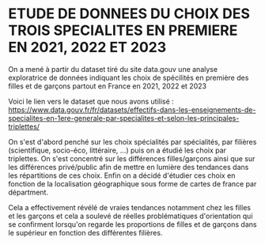 # ETUDE DE DONNEES DU CHOIX DES TROIS SPECIALITES EN PREMIERE EN 2021, 2022 ET 2023 

<!-- #region -->
On a mené à partir du dataset tiré du site data.gouv une analyse exploratrice de données indiquant les choix de spécilités en première des filles et de garçons partout en France en 2021, 2022 et 2023

Voici le lien vers le dataset que nous avons utilisé : https://www.data.gouv.fr/fr/datasets/effectifs-dans-les-enseignements-de-specialites-en-1ere-generale-par-specialites-et-selon-les-principales-triplettes/


On s'est d'abord penché sur les choix spécialités par spécialités, par filières (scientifique, socio-éco, littéraire, ...) puis on a étudié les choix par triplettes. On s'est concentré sur les différences filles/garçons ainsi que sur les différences privé/public afin de mettre en lumière des tendances dans les répartitions de ces choix. Enfin on a décidé d'étudier ces choix en fonction de la localisation géographique sous forme de cartes de france par départment. 

Cela a effectivement révélé de vraies tendances notamment chez les filles et les garçons et cela a soulevé de réelles problématiques d'orientation qui se confirment lorsqu'on regarde les proportions de filles et de garçons dans le supérieur en fonction des différentes filières. 
<!-- #endregion -->

```python

```
